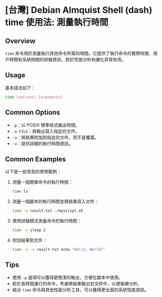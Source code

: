 # [台灣] Debian Almquist Shell (dash) time 使用法: 測量執行時間

## Overview
`time` 命令用於測量執行其他命令所需的時間。它提供了執行命令的實際時間、用戶時間和系統時間的詳細資訊，對於性能分析和優化非常有用。

## Usage
基本語法如下：
```sh
time [options] [arguments]
```

## Common Options
- `-p`：以 POSIX 標準格式輸出時間。
- `-o FILE`：將輸出寫入指定的文件。
- `-a`：將結果附加到指定的文件，而不是覆蓋。
- `-v`：提供詳細的執行時間資訊。

## Common Examples
以下是一些常見的使用範例：

1. 測量一個簡單命令的執行時間：
   ```sh
   time ls
   ```

2. 測量一個腳本的執行時間並將結果寫入文件：
   ```sh
   time -o result.txt ./myscript.sh
   ```

3. 使用詳細模式測量命令的執行時間：
   ```sh
   time -v sleep 2
   ```

4. 附加結果到文件：
   ```sh
   time -a -o result.txt echo "Hello, World!"
   ```

## Tips
- 使用 `-p` 選項可以獲得更簡潔的輸出，方便在腳本中使用。
- 對於長時間運行的命令，考慮將結果輸出到文件中，以便後續分析。
- 結合 `time` 命令與其他性能分析工具，可以獲得更全面的系統性能資訊。